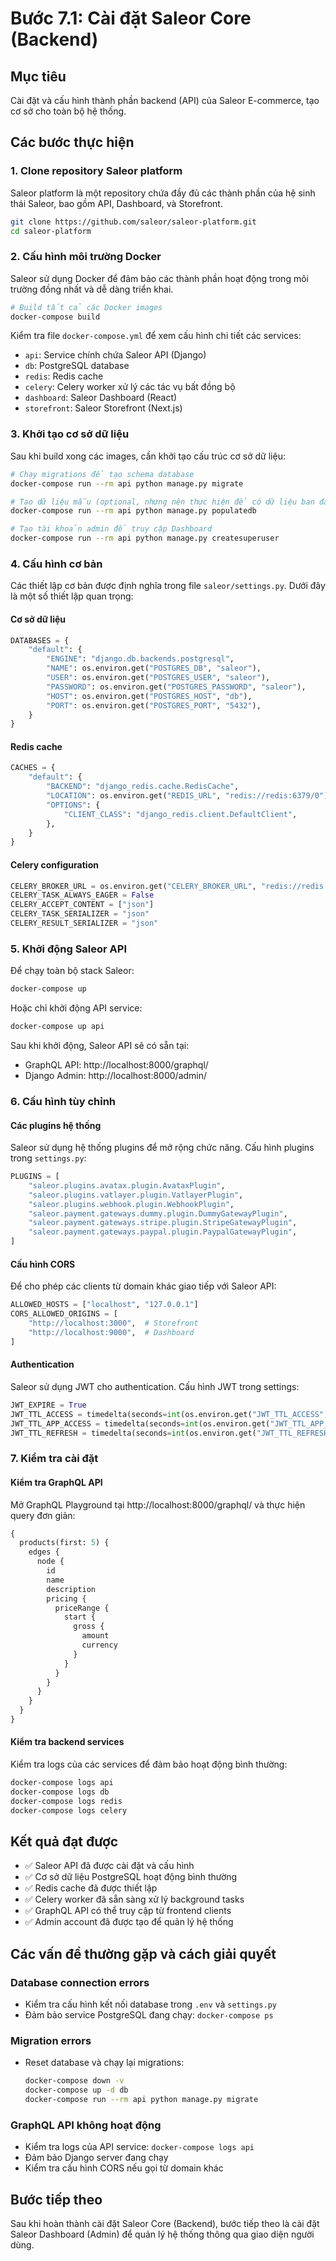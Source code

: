 # Bước 7.1: Cài đặt Saleor Core (Backend)

## Mục tiêu
Cài đặt và cấu hình thành phần backend (API) của Saleor E-commerce, tạo cơ sở cho toàn bộ hệ thống.

## Các bước thực hiện

### 1. Clone repository Saleor platform

Saleor platform là một repository chứa đầy đủ các thành phần của hệ sinh thái Saleor, bao gồm API, Dashboard, và Storefront.

```bash
git clone https://github.com/saleor/saleor-platform.git
cd saleor-platform
```

### 2. Cấu hình môi trường Docker

Saleor sử dụng Docker để đảm bảo các thành phần hoạt động trong môi trường đồng nhất và dễ dàng triển khai.

```bash
# Build tất cả các Docker images
docker-compose build
```

Kiểm tra file `docker-compose.yml` để xem cấu hình chi tiết các services:
- `api`: Service chính chứa Saleor API (Django)
- `db`: PostgreSQL database
- `redis`: Redis cache
- `celery`: Celery worker xử lý các tác vụ bất đồng bộ
- `dashboard`: Saleor Dashboard (React)
- `storefront`: Saleor Storefront (Next.js)

### 3. Khởi tạo cơ sở dữ liệu

Sau khi build xong các images, cần khởi tạo cấu trúc cơ sở dữ liệu:

```bash
# Chạy migrations để tạo schema database
docker-compose run --rm api python manage.py migrate

# Tạo dữ liệu mẫu (optional, nhưng nên thực hiện để có dữ liệu ban đầu)
docker-compose run --rm api python manage.py populatedb

# Tạo tài khoản admin để truy cập Dashboard
docker-compose run --rm api python manage.py createsuperuser
```

### 4. Cấu hình cơ bản

Các thiết lập cơ bản được định nghĩa trong file `saleor/settings.py`. Dưới đây là một số thiết lập quan trọng:

#### Cơ sở dữ liệu

```python
DATABASES = {
    "default": {
        "ENGINE": "django.db.backends.postgresql",
        "NAME": os.environ.get("POSTGRES_DB", "saleor"),
        "USER": os.environ.get("POSTGRES_USER", "saleor"),
        "PASSWORD": os.environ.get("POSTGRES_PASSWORD", "saleor"),
        "HOST": os.environ.get("POSTGRES_HOST", "db"),
        "PORT": os.environ.get("POSTGRES_PORT", "5432"),
    }
}
```

#### Redis cache

```python
CACHES = {
    "default": {
        "BACKEND": "django_redis.cache.RedisCache",
        "LOCATION": os.environ.get("REDIS_URL", "redis://redis:6379/0"),
        "OPTIONS": {
            "CLIENT_CLASS": "django_redis.client.DefaultClient",
        },
    }
}
```

#### Celery configuration

```python
CELERY_BROKER_URL = os.environ.get("CELERY_BROKER_URL", "redis://redis:6379/1")
CELERY_TASK_ALWAYS_EAGER = False
CELERY_ACCEPT_CONTENT = ["json"]
CELERY_TASK_SERIALIZER = "json"
CELERY_RESULT_SERIALIZER = "json"
```

### 5. Khởi động Saleor API

Để chạy toàn bộ stack Saleor:

```bash
docker-compose up
```

Hoặc chỉ khởi động API service:

```bash
docker-compose up api
```

Sau khi khởi động, Saleor API sẽ có sẵn tại:
- GraphQL API: http://localhost:8000/graphql/
- Django Admin: http://localhost:8000/admin/

### 6. Cấu hình tùy chỉnh

#### Các plugins hệ thống

Saleor sử dụng hệ thống plugins để mở rộng chức năng. Cấu hình plugins trong `settings.py`:

```python
PLUGINS = [
    "saleor.plugins.avatax.plugin.AvataxPlugin",
    "saleor.plugins.vatlayer.plugin.VatlayerPlugin",
    "saleor.plugins.webhook.plugin.WebhookPlugin",
    "saleor.payment.gateways.dummy.plugin.DummyGatewayPlugin",
    "saleor.payment.gateways.stripe.plugin.StripeGatewayPlugin",
    "saleor.payment.gateways.paypal.plugin.PaypalGatewayPlugin",
]
```

#### Cấu hình CORS

Để cho phép các clients từ domain khác giao tiếp với Saleor API:

```python
ALLOWED_HOSTS = ["localhost", "127.0.0.1"]
CORS_ALLOWED_ORIGINS = [
    "http://localhost:3000",  # Storefront
    "http://localhost:9000",  # Dashboard
]
```

#### Authentication

Saleor sử dụng JWT cho authentication. Cấu hình JWT trong settings:

```python
JWT_EXPIRE = True
JWT_TTL_ACCESS = timedelta(seconds=int(os.environ.get("JWT_TTL_ACCESS", 3600)))
JWT_TTL_APP_ACCESS = timedelta(seconds=int(os.environ.get("JWT_TTL_APP_ACCESS", 604800)))
JWT_TTL_REFRESH = timedelta(seconds=int(os.environ.get("JWT_TTL_REFRESH", 30 * 24 * 60 * 60)))
```

### 7. Kiểm tra cài đặt

#### Kiểm tra GraphQL API

Mở GraphQL Playground tại http://localhost:8000/graphql/ và thực hiện query đơn giản:

```graphql
{
  products(first: 5) {
    edges {
      node {
        id
        name
        description
        pricing {
          priceRange {
            start {
              gross {
                amount
                currency
              }
            }
          }
        }
      }
    }
  }
}
```

#### Kiểm tra backend services

Kiểm tra logs của các services để đảm bảo hoạt động bình thường:

```bash
docker-compose logs api
docker-compose logs db
docker-compose logs redis
docker-compose logs celery
```

## Kết quả đạt được
- ✅ Saleor API đã được cài đặt và cấu hình
- ✅ Cơ sở dữ liệu PostgreSQL hoạt động bình thường
- ✅ Redis cache đã được thiết lập
- ✅ Celery worker đã sẵn sàng xử lý background tasks
- ✅ GraphQL API có thể truy cập từ frontend clients
- ✅ Admin account đã được tạo để quản lý hệ thống

## Các vấn đề thường gặp và cách giải quyết

### Database connection errors
- Kiểm tra cấu hình kết nối database trong `.env` và `settings.py`
- Đảm bảo service PostgreSQL đang chạy: `docker-compose ps`

### Migration errors
- Reset database và chạy lại migrations: 
  ```bash
  docker-compose down -v
  docker-compose up -d db
  docker-compose run --rm api python manage.py migrate
  ```

### GraphQL API không hoạt động
- Kiểm tra logs của API service: `docker-compose logs api`
- Đảm bảo Django server đang chạy
- Kiểm tra cấu hình CORS nếu gọi từ domain khác

## Bước tiếp theo
Sau khi hoàn thành cài đặt Saleor Core (Backend), bước tiếp theo là cài đặt Saleor Dashboard (Admin) để quản lý hệ thống thông qua giao diện người dùng. 